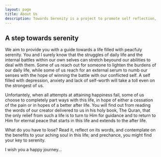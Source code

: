 ```yaml
---
layout: page
title: About Us
description: Towards Serenity is a project to promote self reflection, self development and realizing the value of one's being.
---
```



## A step towards serenity


We aim to provide you with a guide towards a life filled with peacfuly serenity.  You and I surely know that the struggles of daily life and the internal battles within our own selves can stretch beyound our abilities to deal with them.  Some of us reach out for someone to lighten the burdens of our daily life, while some of us reach for an external serum to numb our senses with the hope of winning the battle with our conflicted self.  A self filled with depression, anxiety and lack of self-worth will take a toll even on the strongest of us.

Unfortantely, when all attempts at attaining happiness fail, some of us choose to completely part ways with this life, in hope of either a cessation of the pain or in hopes of a better after life.  You will find out from reading the words of our creator delivered to us in his holy book, The Quran, that the only relief from such a life is to turn to Him for guidance and to return to Him for eternal peace that starts in this life and extends to the after life.

What do you have to lose?  Read it, reflect on its words, and contemplate on the benefits to your aching soul in this life; and prechance, you might find your key to serenity.

I wish you a happy journey...
